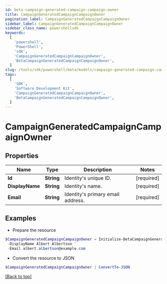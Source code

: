 ```yaml
---
id: beta-campaign-generated-campaign-campaign-owner
title: CampaignGeneratedCampaignCampaignOwner
pagination_label: CampaignGeneratedCampaignCampaignOwner
sidebar_label: CampaignGeneratedCampaignCampaignOwner
sidebar_class_name: powershellsdk
keywords:
  [
    'powershell',
    'PowerShell',
    'sdk',
    'CampaignGeneratedCampaignCampaignOwner',
    'BetaCampaignGeneratedCampaignCampaignOwner',
  ]
slug: /tools/sdk/powershell/beta/models/campaign-generated-campaign-campaign-owner
tags:
  [
    'SDK',
    'Software Development Kit',
    'CampaignGeneratedCampaignCampaignOwner',
    'BetaCampaignGeneratedCampaignCampaignOwner',
  ]
---
```


# CampaignGeneratedCampaignCampaignOwner

## Properties

| Name | Type | Description | Notes |
| --- | --- | --- | --- |
| **Id** | **String** | Identity's unique ID. | [required] |
| **DisplayName** | **String** | Identity's name. | [required] |
| **Email** | **String** | Identity's primary email address. | [required] |

## Examples

- Prepare the resource

```powershell
$CampaignGeneratedCampaignCampaignOwner = Initialize-BetaCampaignGeneratedCampaignCampaignOwner  -Id 37f080867702c1910177031320c40n27 `
 -DisplayName Albert Albertson `
 -Email albert.albertson@example.com
```

- Convert the resource to JSON

```powershell
$CampaignGeneratedCampaignCampaignOwner | ConvertTo-JSON
```

[[Back to top]](#)
